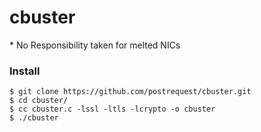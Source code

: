 # cbuster

\* No Responsibility taken for melted NICs

### Install
```
$ git clone https://github.com/postrequest/cbuster.git
$ cd cbuster/
$ cc cbuster.c -lssl -ltls -lcrypto -o cbuster
$ ./cbuster
```
